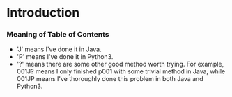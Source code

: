 # Introduction
### Meaning of Table of Contents
* 'J' means I've done it in Java.
* 'P' means I've done it in Python3.
* '?' means there are some other good method worth trying.
For example, 001J? means I only finished p001 with some trivial method in Java, while 001JP means I've thoroughly done this problem in both Java and Python3. 
